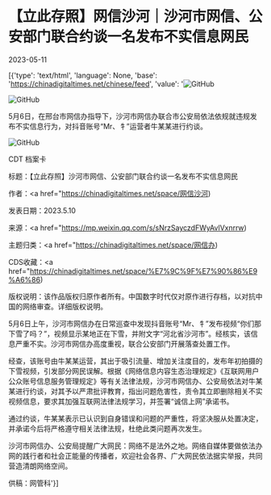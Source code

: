 # 【立此存照】网信沙河｜沙河市网信、公安部门联合约谈一名发布不实信息网民

2023-05-11

[{'type': 'text/html', 'language': None, 'base': 'https://chinadigitaltimes.net/chinese/feed', 'value': '![GitHub](https://chinadigitaltimes.net/chinese/files/2023/05/post-695812-645c96c51f19a.)

![GitHub](https://chinadigitaltimes.net/chinese/files/2023/05/post-695812-645c96c52f19b.png)

5月6日，在邢台市网信办指导下，沙河市网信办联合市公安局依法依规就违规发布不实信息行为，对抖音账号“Mr、牜”运营者牛某某进行约谈。

![GitHub](https://chinadigitaltimes.net/chinese/files/2023/05/post-695812-645c96c5506b2.png)



CDT 档案卡

标题：【立此存照】沙河市网信、公安部门联合约谈一名发布不实信息网民

作者：<a href="https://chinadigitaltimes.net/space/网信沙河)

发表日期：2023.5.10

来源：<a href="https://mp.weixin.qq.com/s/sNrzSayczdFWyAvlVxnrrw)

主题归类：<a href="https://chinadigitaltimes.net/space/网信办)

CDS收藏：<a href="https://chinadigitaltimes.net/space/%E7%9C%9F%E7%90%86%E9%A6%86)

版权说明：该作品版权归原作者所有。中国数字时代仅对原作进行存档，以对抗中国的网络审查。详细版权说明。





5月6日上午，沙河市网信办在日常巡查中发现抖音账号“Mr、牜”发布视频“你们那下雪了吗？”，视频显示某地正在下雪，并附文字“河北省沙河市”。经核实，该信息严重不实。沙河市网信办高度重视，联合公安部门开展落查处置工作。

经查，该账号由牛某某运营，其出于吸引流量、增加关注度目的，发布年初拍摄的下雪视频，引发部分网民误解。根据《网络信息内容生态治理规定》《互联网用户公众账号信息服务管理规定》等有关法律法规，沙河市网信办、公安局依法对牛某某进行约谈，对其予以严肃批评教育，指出问题危害性，责令其立即删除相关不实视频信息，要求其加强互联网法律法规学习，并签署“诚信上网”承诺书。

通过约谈，牛某某表示已认识到自身错误和问题的严重性，将坚决服从处置决定，并承诺今后将严格遵守相关法律法规，杜绝此类问题再次发生。

沙河市网信办、公安局提醒广大网民：网络不是法外之地。网络自媒体要做依法办网的践行者和社会正能量的传播者，欢迎社会各界、广大网民依法据实举报，共同营造清朗网络空间。

供稿：网管科'}]